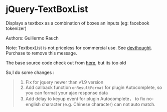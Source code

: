 # jQuery-TextBoxList
Displays a textbox as a combination of boxes an inputs (eg: facebook tokenizer)

 Authors:
 	Guillermo Rauch
 		
 Note:
 	TextboxList is not priceless for commercial use. See [devthought](http://devthought.com/projects/jquery/textboxlist/). 
 	Purchase to remove this message.

 The base source code check out from [here](https://github.com/nicwolff/jQuery-TextBoxList), but its too old

So,I do some changes :

 >1. Fix for jquery newer than v1.9 version
 >2. Add callback function `onResultFormat` for plugin Autocomplete, so you can format your ajax response data 
 >3. Add delay to keyup event for plugin Autocomplete， to fix no-english character (e.g. Chinese character) can not auto match.


